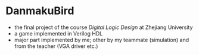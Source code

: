 # DanmakuBird

+ the final project of the course *Digital Logic Design* at Zhejiang University
+ a game implemented in Verilog HDL
+ major part implemented by me; other by my teammate (simulation) and from the teacher (VGA driver etc.)

